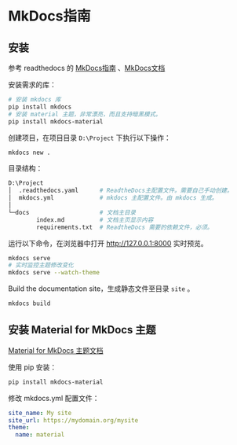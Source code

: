 # MkDocs指南

## 安装

参考 readthedocs 的 [MkDocs指南](https://docs.readthedocs.io/en/stable/intro/getting-started-with-mkdocs.html) 、[MkDocs文档](https://www.mkdocs.org/user-guide/)

安装需求的库：

```sh
# 安装 mkdocs 库
pip install mkdocs
# 安装 material 主题，非常漂亮，而且支持暗黑模式。
pip install mkdocs-material
```

创建项目，在项目目录 `D:\Project` 下执行以下操作：

```sh
mkdocs new .
```

目录结构：

```sh
D:\Project
│  .readthedocs.yaml      # ReadtheDocs主配置文件。需要自己手动创建。
│  mkdocs.yml             # mkdocs 主配置文件。由 mkdocs 生成。
│
└─docs                    # 文档主目录
        index.md          # 文档主页显示内容
        requirements.txt  # ReadtheDocs 需要的依赖文件，必须。
```

运行以下命令，在浏览器中打开 <http://127.0.0.1:8000> 实时预览。

```sh
mkdocs serve
# 实时监控主题修改变化
mkdocs serve --watch-theme
```

Build the documentation site，生成静态文件至目录 `site` 。

```sh
mkdocs build
```

## 安装 Material for MkDocs 主题

[Material for MkDocs 主题文档](https://squidfunk.github.io/mkdocs-material/getting-started/)

使用 pip 安装：

```sh
pip install mkdocs-material
```

修改 mkdocs.yml 配置文件：

```yaml
site_name: My site
site_url: https://mydomain.org/mysite
theme:
  name: material
```



